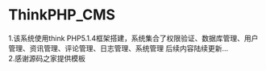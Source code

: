 # ThinkPHP_CMS
1.该系统使用think PHP5.1.4框架搭建，系统集合了权限验证、数据库管理、用户管理、资讯管理、评论管理、日志管理、系统管理
后续内容陆续更新...<br />
2.感谢源码之家提供模板
